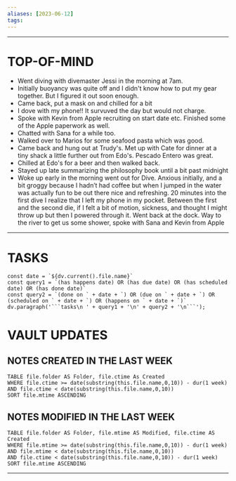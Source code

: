 ```yaml
---
aliases: [2023-06-12]
tags: 
---
```


---
# TOP-OF-MIND
- Went diving with divemaster Jessi in the morning at 7am.
- Initially buoyancy was quite off and I didn't know how to put my gear together. But I figured it out soon enough.
- Came back, put a mask on and chilled for a bit
- I dove with my phone!! It survuved the day but would not charge. 
- Spoke with Kevin from Apple recruiting on start date etc. Finished some of the Apple paperwork as well.
- Chatted with Sana for a while too.
- Walked over to Marios for some seafood pasta which was good.
- Came back and hung out at Trudy's. Met up with Cate for dinner at a tiny shack a little further out from Edo's. Pescado Entero was great.
- Chilled at Edo's for a beer and then walked back.
- Stayed up late summarizing the philosophy book until a bit past midnight
- Woke up early in the morning went out for Dive. Anxious initially, and a bit groggy because I hadn’t had coffee but when I jumped in the water was actually fun to be out there nice and refreshing. 20 minutes into the first dive I realize that I left my phone in my pocket. Between the first and the second die, if I felt a bit of motion, sickness, and thought I might throw up but then I powered through it. Went back at the dock. Way to the river to get us some shower, spoke with Sana and Kevin from Apple

---
# TASKS
```dataviewjs
const date = `${dv.current().file.name}`
const query1 = `(has happens date) OR (has due date) OR (has scheduled date) OR (has done date)`
const query2 = `(done on ` + date + `) OR (due on ` + date + `) OR (scheduled on ` + date + `) OR (happens on ` + date + `)`
dv.paragraph('```tasks\n ' + query1 + '\n' + query2 + '\n```');
```
# VAULT UPDATES
## NOTES CREATED IN THE LAST WEEK
``` dataview
TABLE file.folder AS Folder, file.ctime As Created
WHERE file.ctime >= date(substring(this.file.name,0,10)) - dur(1 week) AND file.ctime < date(substring(this.file.name,0,10))
SORT file.mtime ASCENDING
```

## NOTES MODIFIED IN THE LAST WEEK
``` dataview
TABLE file.folder AS Folder, file.mtime AS Modified, file.ctime AS Created
WHERE file.mtime >= date(substring(this.file.name,0,10)) - dur(1 week)
AND file.mtime < date(substring(this.file.name,0,10))
AND file.ctime < date(substring(this.file.name,0,10)) - dur(1 week)
SORT file.mtime ASCENDING
```
---
